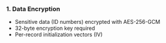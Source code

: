 ### 1. Data Encryption

- Sensitive data (ID numbers) encrypted with AES-256-GCM
- 32-byte encryption key required
- Per-record initialization vectors (IV)

